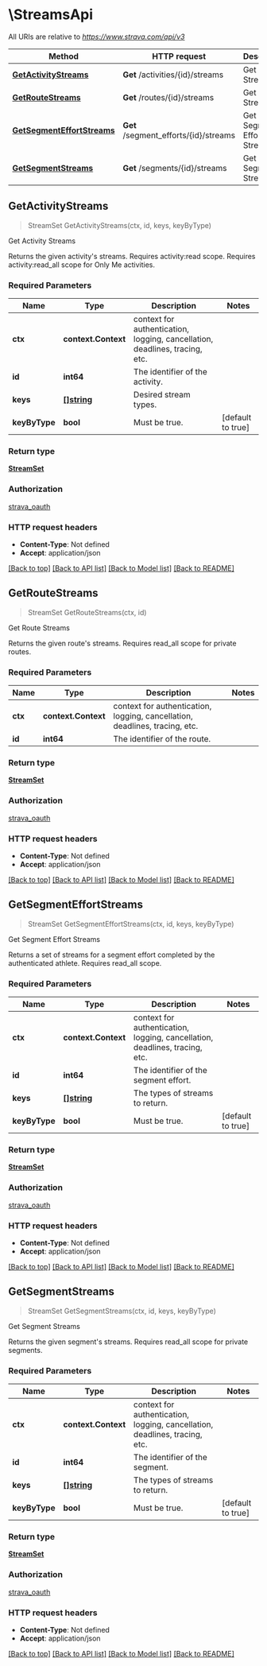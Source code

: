 # \StreamsApi

All URIs are relative to *https://www.strava.com/api/v3*

Method | HTTP request | Description
------------- | ------------- | -------------
[**GetActivityStreams**](StreamsApi.md#GetActivityStreams) | **Get** /activities/{id}/streams | Get Activity Streams
[**GetRouteStreams**](StreamsApi.md#GetRouteStreams) | **Get** /routes/{id}/streams | Get Route Streams
[**GetSegmentEffortStreams**](StreamsApi.md#GetSegmentEffortStreams) | **Get** /segment_efforts/{id}/streams | Get Segment Effort Streams
[**GetSegmentStreams**](StreamsApi.md#GetSegmentStreams) | **Get** /segments/{id}/streams | Get Segment Streams



## GetActivityStreams

> StreamSet GetActivityStreams(ctx, id, keys, keyByType)

Get Activity Streams

Returns the given activity's streams. Requires activity:read scope. Requires activity:read_all scope for Only Me activities.

### Required Parameters


Name | Type | Description  | Notes
------------- | ------------- | ------------- | -------------
**ctx** | **context.Context** | context for authentication, logging, cancellation, deadlines, tracing, etc.
**id** | **int64**| The identifier of the activity. | 
**keys** | [**[]string**](string.md)| Desired stream types. | 
**keyByType** | **bool**| Must be true. | [default to true]

### Return type

[**StreamSet**](StreamSet.md)

### Authorization

[strava_oauth](../README.md#strava_oauth)

### HTTP request headers

- **Content-Type**: Not defined
- **Accept**: application/json

[[Back to top]](#) [[Back to API list]](../README.md#documentation-for-api-endpoints)
[[Back to Model list]](../README.md#documentation-for-models)
[[Back to README]](../README.md)


## GetRouteStreams

> StreamSet GetRouteStreams(ctx, id)

Get Route Streams

Returns the given route's streams. Requires read_all scope for private routes.

### Required Parameters


Name | Type | Description  | Notes
------------- | ------------- | ------------- | -------------
**ctx** | **context.Context** | context for authentication, logging, cancellation, deadlines, tracing, etc.
**id** | **int64**| The identifier of the route. | 

### Return type

[**StreamSet**](StreamSet.md)

### Authorization

[strava_oauth](../README.md#strava_oauth)

### HTTP request headers

- **Content-Type**: Not defined
- **Accept**: application/json

[[Back to top]](#) [[Back to API list]](../README.md#documentation-for-api-endpoints)
[[Back to Model list]](../README.md#documentation-for-models)
[[Back to README]](../README.md)


## GetSegmentEffortStreams

> StreamSet GetSegmentEffortStreams(ctx, id, keys, keyByType)

Get Segment Effort Streams

Returns a set of streams for a segment effort completed by the authenticated athlete. Requires read_all scope.

### Required Parameters


Name | Type | Description  | Notes
------------- | ------------- | ------------- | -------------
**ctx** | **context.Context** | context for authentication, logging, cancellation, deadlines, tracing, etc.
**id** | **int64**| The identifier of the segment effort. | 
**keys** | [**[]string**](string.md)| The types of streams to return. | 
**keyByType** | **bool**| Must be true. | [default to true]

### Return type

[**StreamSet**](StreamSet.md)

### Authorization

[strava_oauth](../README.md#strava_oauth)

### HTTP request headers

- **Content-Type**: Not defined
- **Accept**: application/json

[[Back to top]](#) [[Back to API list]](../README.md#documentation-for-api-endpoints)
[[Back to Model list]](../README.md#documentation-for-models)
[[Back to README]](../README.md)


## GetSegmentStreams

> StreamSet GetSegmentStreams(ctx, id, keys, keyByType)

Get Segment Streams

Returns the given segment's streams. Requires read_all scope for private segments.

### Required Parameters


Name | Type | Description  | Notes
------------- | ------------- | ------------- | -------------
**ctx** | **context.Context** | context for authentication, logging, cancellation, deadlines, tracing, etc.
**id** | **int64**| The identifier of the segment. | 
**keys** | [**[]string**](string.md)| The types of streams to return. | 
**keyByType** | **bool**| Must be true. | [default to true]

### Return type

[**StreamSet**](StreamSet.md)

### Authorization

[strava_oauth](../README.md#strava_oauth)

### HTTP request headers

- **Content-Type**: Not defined
- **Accept**: application/json

[[Back to top]](#) [[Back to API list]](../README.md#documentation-for-api-endpoints)
[[Back to Model list]](../README.md#documentation-for-models)
[[Back to README]](../README.md)

